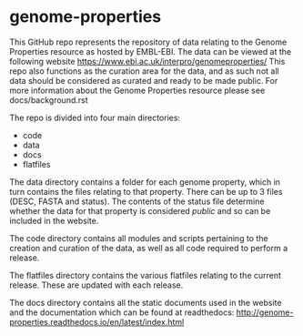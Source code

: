 # genome-properties

This GitHub repo represents the repository of data relating to the Genome Properties resource as hosted by EMBL-EBI. The data can be viewed at the following website https://www.ebi.ac.uk/interpro/genomeproperties/
This repo also functions as the curation area for the data, and as such not all data should be considered as curated and ready to be made public. For more information about the Genome Properties resource please see docs/background.rst

The repo is divided into four main directories:
+  code
+  data
+  docs
+  flatfiles

The data directory contains a folder for each genome property, which in turn contains the files relating to that property. There can be up to 3 files (DESC, FASTA and status). The contents of the status file determine whether the data for that property is considered _public_ and so can be included in the website.

The code directory contains all modules and scripts pertaining to the creation and curation of the data, as well as all code required to perform a release.

The flatfiles directory contains the various flatfiles relating to the current release. These are updated with each release.

The docs directory contains all the static documents used in the website and the documentation which can be found at readthedocs: http://genome-properties.readthedocs.io/en/latest/index.html
